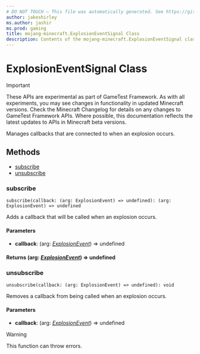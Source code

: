 ```yaml
---
# DO NOT TOUCH — This file was automatically generated. See https://github.com/Mojang/MinecraftScriptingApiDocsGenerator to modify descriptions, examples, etc.
author: jakeshirley
ms.author: jashir
ms.prod: gaming
title: mojang-minecraft.ExplosionEventSignal Class
description: Contents of the mojang-minecraft.ExplosionEventSignal class.
---
```

# ExplosionEventSignal Class
>[!IMPORTANT]
>These APIs are experimental as part of GameTest Framework. As with all experiments, you may see changes in functionality in updated Minecraft versions. Check the Minecraft Changelog for details on any changes to GameTest Framework APIs. Where possible, this documentation reflects the latest updates to APIs in Minecraft beta versions.

Manages callbacks that are connected to when an explosion occurs.


## Methods
- [subscribe](#subscribe)
- [unsubscribe](#unsubscribe)
  
### **subscribe**
`
subscribe(callback: (arg: ExplosionEvent) => undefined): (arg: ExplosionEvent) => undefined
`

Adds a callback that will be called when an explosion occurs.
#### **Parameters**
- **callback**: (arg: [*ExplosionEvent*](ExplosionEvent.md)) => undefined

#### **Returns** (arg: [*ExplosionEvent*](ExplosionEvent.md)) => undefined


### **unsubscribe**
`
unsubscribe(callback: (arg: ExplosionEvent) => undefined): void
`

Removes a callback from being called when an explosion occurs.
#### **Parameters**
- **callback**: (arg: [*ExplosionEvent*](ExplosionEvent.md)) => undefined


> [!WARNING]
> This function can throw errors.


